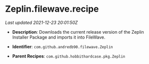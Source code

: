 # Zeplin.filewave.recipe

_Last updated 2021-12-23 20:01:50Z_

- **Description**: Downloads the current release version of the Zeplin Installer Package and imports it into FileWave.

- **Identifier**: `com.github.andredb90.filewave.Zeplin`

- **Parent Recipes**: `com.github.hobbithardcase.pkg.Zeplin`
